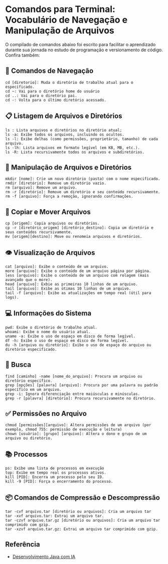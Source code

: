 
# Comandos para Terminal: Vocabulário de Navegação e Manipulação de Arquivos

O compilado de comandos abaixo foi escrito para facilitar o aprendizado durante sua jornada no estudo de programação e versionamento de código. Confira também:


## 🧭 Comandos de Navegação
```
cd [diretorio]: Muda o diretório de trabalho atual para o especificado.
cd ~: Vai para o diretório home do usuário
cd ..: Vai para o diretório pai.
cd -: Volta para o último diretório acessado.
```

## 📋 Listagem de Arquivos e Diretórios
```
ls : Lista arquivos e diretórios no diretório atual;
ls -a: Exibe todos os arquivos, incluindo os ocultos.
ls -l: Exibe delhas (como permissões, proprietário, tamanho) de cada arquivo.
ls -lh: Lista arquivos em formato legível (em KB, MB, etc.).
ls -R: Lista recursivamente todos os arquivos e subdiretórios.
```

## 📂 Manipulação de Arquivos e Diretórios
```
mkdir [nome]: Crie um novo diretório (pasta) com o nome especificado.
rmdir [diretório]: Remove um diretório vazio.
rm [arquivo]: Remove um arquivo.
rm -r [diretório]: Remove um diretório e seu conteúdo recursivamente.
rm -f [arquivo]: Força a remoção, ignorando confirmações.
```

## 🚀 Copiar e Mover Arquivos
```
cp [origem]: Copia arquivos ou diretórios.
cp -r [diretório_origem] [diretório_destino]: Copia um diretório e seus conteúdos recursivamente.
mv [origem][destino]: Move ou renomeia arquivos e diretórios.
```

## 👁 Visualização de Arquivos
```
cat [arquivo]: Exibe o conteúdo de um arquivo.
more [arquivo]: Exibe o conteúdo de um arquivo página por página.
less [arquivo]: Exibe o conteúdo de um arquivo com rolagem (mais avançado que o more).
head [arquivo]: Exbie as primeiras 10 linhas de um arquivo.
tail [arquivo]: Exibe as útimas 10 linhas de um arquivo.
tail -f [arquivo]: Exibe as atualizações em tempo real (útil para logs).
```

## 💻 Informações do Sistema
```
pwd: Exibe o diretório de trabalho atual.
whoami: Exibe o nome do usuário atual.
uname -a: Exibe o uso de espaço em disco de forma legível.
df -h: Exibe o uso de espaço em disco de forma legível.
du -h [arquivo ou diretório]: Exibe o uso de espaço do arquivo ou diretório especificado.
```

## 🔎 Busca
```
find [caminho] -name [nome_do_arquivo]: Procura um arquivo ou diretório específico.
grep [opções] [palavra] [arquivo]: Procura por uma palavra ou padrão específico em um arquivo.
grep -i: Ignora diferenciação entre maiúsculas e minúsculas.
grep -r [palavra] [diretório]: Procura recursivamente no diretório.
```

## ✅ Permissões no Arquivo
```
chmod [permissões][arquivo]: Altera permissões de um arquivo (por exemplo, chmod 755: permissão de execução e leitura)
chown [usuário]: [grupo] [arquivo]: Altera o dono e grupo de um arquivo ou diretório.
```

## 📚 Processos
```
ps: Exibe uma lista de processos em execução
top: Exibe em tempo real os processos ativos.
kill [PID]: Encerra um processo pelo seu ID.
kill -9 [PID]: Força o encerramento do processo.
```

## 📦 Comandos de Compressão e Descompressão
```
tar -cvf arquivo.tar [diretório ou arquivos]: Cria um arquivo tar
tar -xvf arquivo.tar: Extrai um arquivo tar.
tar -czvf arquivo.tar.gz [diretório ou arquivos]: Cria um arquivo tar comprimido com gzip.
tar -xzvf arquivo.tar.gz: Extrai um arquivo tar comprimido com gzip.
```

## Referência

 - [Desenvolvimento Java com IA](https://web.dio.me/track/coding-future-gft-desenvolvimento-java-com-ia)

